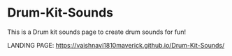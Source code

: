 # Drum-Kit-Sounds
This is a Drum kit sounds page to create drum sounds for fun!

LANDING PAGE: https://vaishnavi1810maverick.github.io/Drum-Kit-Sounds/
